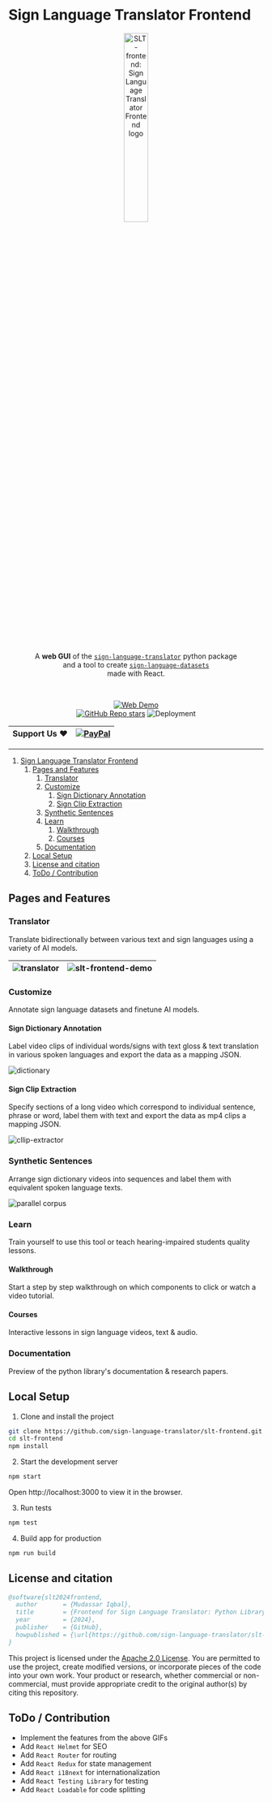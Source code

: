 # Sign Language Translator Frontend

<div align="center">

<img width="30.9%" alt="SLT-frontend: Sign Language Translator Frontend logo" src="https://github.com/sign-language-translator/slt-frontend/blob/784d68a419e9c65c88129534b31dfbdd8270d456/public/logo512.png" />

A **web GUI** of the [`sign-language-translator`](https://github.com/sign-language-translator/sign-language-translator) python package<br/>and a tool to create [`sign-language-datasets`](https://github.com/sign-language-translator/sign-language-datasets)<br/>made with React.

<br/>

[![Web Demo](https://img.shields.io/badge/%F0%9F%8C%90%20Website-slt%E2%80%93ai.vercel.app-mediumpurple)](https://slt-ai.vercel.app/)<br/>
[![GitHub Repo stars](https://img.shields.io/github/stars/sign-language-translator/slt-frontend?logo=github)](https://github.com/sign-language-translator/slt-frontend/stargazers)
![Deployment](https://img.shields.io/github/deployments/mdsrqbl/slt-frontend/production?label=vercel&logo=vercel&logoColor=white)

| **Support Us** ❤️ | [![PayPal](https://img.shields.io/badge/PayPal-00457C?logo=paypal&logoColor=white)](https://www.paypal.com/donate/?hosted_button_id=7SNGNSKUQXQW2) |
| - | - |

</div>

---

1. [Sign Language Translator Frontend](#sign-language-translator-frontend)
   1. [Pages and Features](#pages-and-features)
      1. [Translator](#translator)
      2. [Customize](#customize)
         1. [Sign Dictionary Annotation](#sign-dictionary-annotation)
         2. [Sign Clip Extraction](#sign-clip-extraction)
      3. [Synthetic Sentences](#synthetic-sentences)
      4. [Learn](#learn)
         1. [Walkthrough](#walkthrough)
         2. [Courses](#courses)
      5. [Documentation](#documentation)
   2. [Local Setup](#local-setup)
   3. [License and citation](#license-and-citation)
   4. [ToDo / Contribution](#todo--contribution)

## Pages and Features

### Translator

Translate bidirectionally between various text and sign languages using a variety of AI models.

| ![translator](https://github.com/user-attachments/assets/7f62acfc-af12-4d76-8268-eea3e288a178) | ![slt-frontend-demo](https://github.com/user-attachments/assets/a863e8b5-ff42-4a90-b9ee-a0cdb73fdaad) |
| - | - |

### Customize

Annotate sign language datasets and finetune AI models.

#### Sign Dictionary Annotation

Label video clips of individual words/signs with text gloss & text translation in various spoken languages and export the data as a mapping JSON. 

![dictionary](https://github.com/user-attachments/assets/542e9755-6073-413c-98b8-5097ca19a739)

#### Sign Clip Extraction

Specify sections of a long video which correspond to individual sentence, phrase or word, label them with text and export the data as mp4 clips a mapping JSON.

![cllip-extractor](https://github.com/user-attachments/assets/37ffbddf-1711-4555-800f-9d5bdae4aacd)

### Synthetic Sentences

Arrange sign dictionary videos into sequences and label them with equivalent spoken language texts.

![parallel corpus](https://github.com/user-attachments/assets/e521f09b-6365-45e7-ae22-b5ae1feae809)

### Learn

Train yourself to use this tool or teach hearing-impaired students quality lessons.

#### Walkthrough

Start a step by step walkthrough on which components to click or watch a video tutorial.

#### Courses

Interactive lessons in sign language videos, text & audio.

### Documentation

Preview of the python library's documentation & research papers.

## Local Setup

1. Clone and install the project

```bash
git clone https://github.com/sign-language-translator/slt-frontend.git
cd slt-frontend
npm install
```

2. Start the development server

```bash
npm start
```

Open http://localhost:3000 to view it in the browser.

3. Run tests

```bash
npm test
```

4. Build app for production

```bash
npm run build
```

## License and citation

```bibtex
@software{slt2024frontend,
  author       = {Mudassar Iqbal},
  title        = {Frontend for Sign Language Translator: Python Library and AI Framework},
  year         = {2024},
  publisher    = {GitHub},
  howpublished = {\url{https://github.com/sign-language-translator/slt-frontend}},
}
```

This project is licensed under the [Apache 2.0 License](https://github.com/sign-language-translator/slt-frontend/blob/main/LICENSE). You are permitted to use the project, create modified versions, or incorporate pieces of the code into your own work. Your product or research, whether commercial or non-commercial, must provide appropriate credit to the original author(s) by citing this repository.

## ToDo / Contribution

- Implement the features from the above GIFs
- Add `React Helmet` for SEO
- Add `React Router` for routing
- Add `React Redux` for state management
- Add `React i18next` for internationalization
- Add `React Testing Library` for testing
- Add `React Loadable` for code splitting
